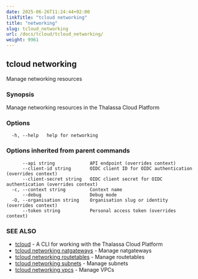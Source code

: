 ```yaml
---
date: 2025-06-26T11:24:44+02:00
linkTitle: "tcloud networking"
title: "networking"
slug: tcloud_networking
url: /docs/tcloud/tcloud_networking/
weight: 9961
---
```

## tcloud networking

Manage networking resources

### Synopsis

Manage networking resources in the Thalassa Cloud Platform

### Options

```
  -h, --help   help for networking
```

### Options inherited from parent commands

```
      --api string             API endpoint (overrides context)
      --client-id string       OIDC client ID for OIDC authentication (overrides context)
      --client-secret string   OIDC client secret for OIDC authentication (overrides context)
  -c, --context string         Context name
      --debug                  Debug mode
  -O, --organisation string    Organisation slug or identity (overrides context)
      --token string           Personal access token (overrides context)
```

### SEE ALSO

* [tcloud](/docs/tcloud/tcloud/)	 - A CLI for working with the Thalassa Cloud Platform
* [tcloud networking natgateways](/docs/tcloud/tcloud_networking_natgateways/)	 - Manage natgateways
* [tcloud networking routetables](/docs/tcloud/tcloud_networking_routetables/)	 - Manage routetables
* [tcloud networking subnets](/docs/tcloud/tcloud_networking_subnets/)	 - Manage subnets
* [tcloud networking vpcs](/docs/tcloud/tcloud_networking_vpcs/)	 - Manage VPCs

